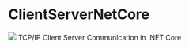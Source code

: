 # ClientServerNetCore

<img src="https://i.imgur.com/OLAkD0Y.png">
TCP/IP Client Server Communication in .NET Core
